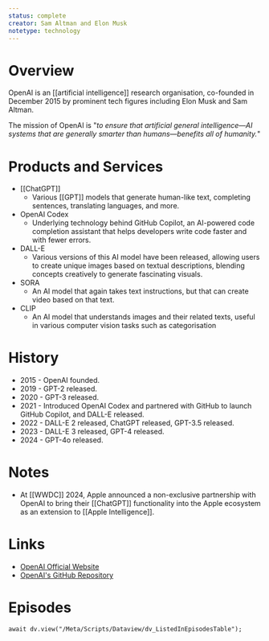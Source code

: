 ```yaml
---
status: complete
creator: Sam Altman and Elon Musk
notetype: technology
---
```

# Overview
OpenAI is an [[artificial intelligence]] research organisation, co-founded in December 2015 by prominent tech figures including Elon Musk and Sam Altman.

The mission of OpenAI is "*to ensure that artificial general intelligence—AI systems that are generally smarter than humans—benefits all of humanity.*" 

# Products and Services
- [[ChatGPT]]
	- Various [[GPT]] models that generate human-like text, completing sentences, translating languages, and more.
- OpenAI Codex
	- Underlying technology behind GitHub Copilot, an AI-powered code completion assistant that helps developers write code faster and with fewer errors.
- DALL-E
	- Various versions of this AI model have been released, allowing users to create unique images based on textual descriptions, blending concepts creatively to generate fascinating visuals.
- SORA
	- An AI model that again takes text instructions, but that can create video based on that text.
- CLIP
	- An AI model that understands images and their related texts, useful in various computer vision tasks such as categorisation

# History
- 2015 - OpenAI founded.
- 2019 - GPT-2 released.
- 2020 - GPT-3 released.
- 2021 - Introduced OpenAI Codex and partnered with GitHub to launch GitHub Copilot, and DALL-E released.
- 2022 - DALL-E 2 released, ChatGPT released, GPT-3.5 released.
- 2023 - DALL-E 3 released, GPT-4 released.
- 2024 - GPT-4o released.

# Notes
- At [[WWDC]] 2024, Apple announced a non-exclusive partnership with OpenAI to bring their [[ChatGPT]] functionality into the Apple ecosystem as an extension to [[Apple Intelligence]].

# Links
- [OpenAI Official Website](https://www.openai.com)
- [OpenAI's GitHub Repository](https://github.com/openai)

# Episodes
```dataviewjs
await dv.view("/Meta/Scripts/Dataview/dv_ListedInEpisodesTable");
```
